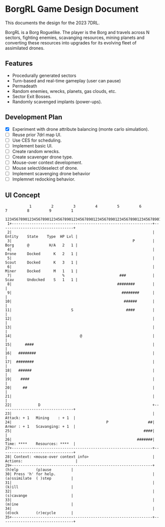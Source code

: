 # BorgRL Game Design Document

This documents the design for the 2023 7DRL.

BorgRL is a Borg Roguelike.  The player is the Borg and travels across N sectors, fighting enemies, scavanging resources, mining planets and converting these resources into upgrades for its evolving fleet of assimilated drones.

## Features
- Procedurally generated sectors
- Turn-based and real-time gameplay (user can pause)
- Permadeath
- Random enemies, wrecks, planets, gas clouds, etc.
- Sector Exit Bosses.
- Randomly scavenged implants (power-ups).

## Development Plan
- [X] Experiment with drone attribute balancing (monte carlo simulation).
- [ ] Reuse prior 7drl map UI.
- [ ] Use CES for scheduling.
- [ ] Implement basic UI.
- [ ] Create random wrecks.
- [ ] Create scavenger drone type.
- [ ] Mouse-over context development.
- [ ] Mouse select/deselect of drone.
- [ ] Implement scavenging drone behavior
- [ ] Implemnet redocking behavior.

## UI Concept
```
           1         2         3         4         5         6         7         8         9         1
  1234567890123456789012345678901234567890123456789012345678901234567890123456789012345678901234567890
 1+----------------------------------------------------------------+---------------------------------+
 2|                                                                | Entity    State    Type  HP Lvl |
 3|                                                       P        | Borg      @         H/A   2   1 |
 4|                                                                | Drone     Docked      K   2   1 |
 5|                                                                | Scout     Docked      K   3   1 |
 6|                                                                | Miner     Docked      M   1   1 |
 7|                       %                         ###            | Scav      Undocked    S   1   1 |
 8|                                                ########        |                                 |
 9|                                                  ########      |                                 |
10|                                                   ######       |                                 |
11|                           S                        ####        |                                 |
12|                                                                |                                 |
13|                                                                |                                 |
14|                               @                                |                                 |
15|      ####                                                      |                                 |
16|   ########                                                     |                                 |
17|  ########                                                      |                                 |
18|   ######                                                       |                                 |
19|    ####                                                        |                                 |
20|     ##                                                         |                                 |
21|                                                                |                                 |
22|            D                                                   +---------------------------------+
23|                                                                |  Attack: + 1   Mining    : + 1  |
24|                                           P                  ##|  Armor : + 1   Scavanging: + 1  |
25|                                                            ####|                                 |
26|                                                         #######|  Time: ****    Resources: ****  |
27+----------------------------------------------------------------+---------------------------------+
28| Context: <mouse-over context info>                             | Actions:                        |
29+----------------------------------------------------------------+   (h)elp        (p)ause         |
30| Press 'h' for help.                                            |   (a)ssimilate  ( )step         |
31|                                                                |   (k)ill                        |
32|                                                                |   (s)cavange                    |
33|                                                                |   (m)ine                        |
34|                                                                |   (d)ock        (r)ecycle       |
35+----------------------------------------------------------------+---------------------------------+
```
